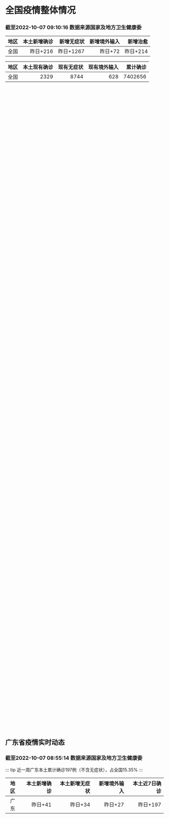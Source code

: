
# 全国疫情整体情况
### 截至2022-10-07 09:10:16 数据来源国家及地方卫生健康委

|地区|本土新增确诊|新增无症状|新增境外输入|新增治愈|
|:--:|---:|---:|---:|---:|
|全国|昨日+216|昨日+1267|昨日+72|昨日+214|

|地区|本土现有确诊|现有无症状|现有境外输入|累计确诊|
|:--:|---:|---:|---:|---:|
|全国|2329|8744|628|7402656|

<div id="chinaDayModify" style="width:100%;height:500px;margin-bottom:10px;"></div>
<div id="chinaAddHistoryData" style="width:100%;height:500px;margin-bottom:10px;"></div>
<div id="chinaNowHistoryData" style="width:100%;height:500px;margin-bottom:10px;"></div>
<div id="chinaTotalHistoryData" style="width:100%;height:500px;margin-bottom:10px;"></div>


## 广东省疫情实时动态
### 截至2022-10-07 08:55:14 数据来源国家及地方卫生健康委

::: tip 近一周广东本土累计确诊197例（不含无症状），占全国15.35%
:::

|地区|本土新增确诊|本土新增无症状|新增境外输入|本土近7日确诊|
|:--:|---:|---:|---:|---:|
|广东|昨日+41|昨日+34|昨日+27|昨日+197|

<div id="guangdongModify" style="width:100%;height:500px;margin-bottom:10px;"></div>
<div id="guangdongTotalHistory" style="width:100%;height:500px;margin-bottom:10px;"></div>
<div id="guangzhouModifyHistory" style="width:100%;height:500px;margin-bottom:10px;"></div>


<script>
import * as echarts from 'echarts'
export default {
  mounted () {
    this.chartChDay = echarts.init(document.getElementById("chinaDayModify"), "dark")
,this.chartChAdd = echarts.init(document.getElementById("chinaAddHistoryData"), "dark")
,this.chartChNow = echarts.init(document.getElementById("chinaNowHistoryData"), "dark")
,this.chartChTotal = echarts.init(document.getElementById("chinaTotalHistoryData"), "dark")
,this.chartGdMod = echarts.init(document.getElementById("guangdongModify"), "dark")
,this.chartGdTotal = echarts.init(document.getElementById("guangdongTotalHistory"), "dark")
,this.chartGzMod = echarts.init(document.getElementById("guangzhouModifyHistory"), "dark")


    const option_gd_mod = {
      title: {
        text: '广东疫情新增趋势（人）'
      },
      tooltip: {
        trigger: 'axis'
      },
      legend: {
        data: ['本土新增确诊', '本土新增无症状', '新增境外输入']
      },
      grid: {
        left: '3%',
        right: '4%',
        bottom: '3%',
        containLabel: true
      },
      toolbox: {
        feature: {
          saveAsImage: {}
        }
      },
      xAxis: {
        type: 'category',
        boundaryGap: false,
        data: ["08.09","08.10","08.11","08.12","08.13","08.14","08.15","08.16","08.17","08.18","08.19","08.20","08.21","08.22","08.23","08.24","08.25","08.26","08.27","08.28","08.29","08.30","08.31","09.01","09.02","09.03","09.04","09.05","09.06","09.07","09.08","09.09","09.10","09.11","09.12","09.13","09.14","09.15","09.16","09.17","09.18","09.19","09.20","09.21","09.22","09.23","09.24","09.25","09.26","09.27","09.28","09.29","09.30","10.01","10.02","10.03","10.04","10.05","10.06",]
      },
      yAxis: {
        type: 'value'
      },
      series: [
        {
          name: '本土新增确诊',
          type: 'line',
          stack: 'Total',
          smooth: true,
          data: [39,25,22,12,14,12,9,9,6,6,8,9,9,7,17,4,4,6,13,10,24,25,40,55,65,79,63,43,42,27,36,26,15,17,7,6,5,5,3,2,1,0,3,1,2,5,6,7,12,4,18,16,22,17,19,27,34,37,41,]
        },
        {
          name: '本土新增无症状',
          type: 'line',
          stack: 'Total',
          smooth: true,
          data: [7,5,14,11,1,4,8,2,2,1,7,9,11,1,5,2,4,2,4,3,12,21,34,41,40,24,26,17,18,12,28,6,10,11,4,3,4,1,1,1,2,1,2,2,4,0,0,5,5,2,5,15,21,10,24,16,24,27,34,]
        },
        {
          name: '新增境外输入',
          type: 'line',
          stack: 'Total',
          smooth: true,
          data: [20,27,19,13,13,15,3,14,7,9,10,9,17,17,13,16,18,15,19,12,11,10,13,16,17,18,16,16,19,6,16,23,19,21,12,11,8,10,15,7,11,15,12,13,14,15,12,19,14,15,21,15,11,29,11,19,18,19,27,]
        }
      ]
    };

    const option_gd_total = {
      title: {
        text: '广东疫情概览（人）'
      },
      tooltip: {
        trigger: 'axis'
      },
      legend: {
        data: ['累计确诊', '累计治愈']
      },
      grid: {
        left: '3%',
        right: '4%',
        bottom: '3%',
        containLabel: true
      },
      toolbox: {
        feature: {
          saveAsImage: {}
        }
      },
      xAxis: {
        type: 'category',
        boundaryGap: false,
        data: ["08.09","08.10","08.11","08.12","08.13","08.14","08.15","08.16","08.17","08.18","08.19","08.20","08.21","08.22","08.23","08.24","08.25","08.26","08.27","08.28","08.29","08.30","08.31","09.01","09.02","09.03","09.04","09.05","09.06","09.07","09.08","09.09","09.10","09.11","09.12","09.13","09.14","09.15","09.16","09.17","09.18","09.19","09.20","09.21","09.22","09.23","09.24","09.25","09.26","09.27","09.28","09.29","09.30","10.01","10.02","10.03","10.04","10.05","10.06",]
      },
      yAxis: {
        type: 'value'
      },
      series: [
        {
          name: '累计确诊',
          type: 'line',
          stack: 'Total',
          smooth: true,
          data: [8430,8482,8523,8548,8575,8602,8614,8637,8650,8665,8683,8701,8727,8751,8781,8801,8822,8844,8879,8898,8933,8968,9021,9092,9174,9271,9350,9413,9474,9507,9559,9608,9642,9680,9699,9716,9729,9744,9762,9771,9783,9798,9813,9827,9843,9863,9881,9905,9931,9950,9991,10022,10055,10101,10131,10177,10229,10285,10353,]
        },
        {
          name: '累计治愈',
          type: 'line',
          stack: 'Total',
          smooth: true,
          data: [8075,8093,8105,8119,8142,8165,8183,8207,8225,8252,8268,8289,8323,8343,8367,8399,8430,8470,8507,8529,8561,8591,8620,8641,8671,8708,8725,8744,8775,8804,8831,8855,8888,8923,8959,9011,9075,9140,9140,9140,9140,9140,9140,9140,9529,9529,9529,9529,9529,9529,9529,9529,9529,9529,9529,9529,9529,9529,9877,]
        }
      ]
    };

    const option_gz_mod = {
      title: {
        text: '广州疫情新增趋势（人）'
      },
      tooltip: {
        trigger: 'axis'
      },
      legend: {
        data: ['本土新增确诊', '本土新增无症状']
      },
      grid: {
        left: '3%',
        right: '4%',
        bottom: '3%',
        containLabel: true
      },
      toolbox: {
        feature: {
          saveAsImage: {}
        }
      },
      xAxis: {
        type: 'category',
        boundaryGap: false,
        data: ["0809","0810","0811","0812","0813","0814","0815","0816","0817","0818","0819","0820","0821","0822","0823","0824","0825","0826","0827","0828","0829","0830","0831","0901","0902","0903","0904","0905","0906","0907","0908","0909","0910","0911","0912","0913","0914","0915","0916","0917","0918","0919","0920","0921","0922","0923","0924","0925","0926","0927","0928","0929","0930","1001","1002","1003","1004","1005","1006",]
      },
      yAxis: {
        type: 'value'
      },
      series: [
        {
          name: '本土新增确诊',
          type: 'line',
          stack: 'Total',
          smooth: true,
          data: [2,0,1,0,0,1,1,3,0,2,0,0,2,0,2,0,0,0,1,1,0,5,5,3,7,4,8,5,6,3,2,0,0,0,0,0,0,0,0,1,0,0,0,0,1,4,5,2,2,0,1,1,2,0,5,10,12,14,21,]
        },
        {
          name: '本土新增无症状',
          type: 'line',
          stack: 'Total',
          smooth: true,
          data: [0,1,0,0,0,0,0,0,1,0,0,0,2,0,0,0,0,0,1,1,0,0,4,2,3,0,1,3,1,1,0,0,0,0,0,0,0,0,1,0,1,0,1,2,4,0,0,0,1,1,0,2,0,0,3,7,5,13,8,]
        }
      ]
    };

    const option_ch_day  = {
      series: [
        {
          type: 'treemap',
          data: [
            {
              name: '本土新增确诊昨日+216',
              value: 216,
            },
            {
              name: '新增无症状昨日+1267',
              value: 1267,
            },
            {
              name: '新增境外输入昨日+72',
              value: 72,
            },
            {
              name: '新增治愈昨日+214',
              value: 214,
            },
          ]
        }
      ]
    };

    const option_ch_add = {
      title: {
        text: '新增疫情整体走势'
      },
      tooltip: {
        trigger: 'axis'
      },
      legend: {
        data: ['本土确诊', '无症状感染', '新增境外输入']
      },
      grid: {
        left: '3%',
        right: '4%',
        bottom: '3%',
        containLabel: true
      },
      toolbox: {
        feature: {
          saveAsImage: {}
        }
      },
      xAxis: {
        type: 'category',
        boundaryGap: false,
        data: ["08.07","08.08","08.09","08.10","08.11","08.12","08.13","08.14","08.15","08.16","08.17","08.18","08.19","08.20","08.21","08.22","08.23","08.24","08.25","08.26","08.27","08.28","08.29","08.30","08.31","09.01","09.02","09.03","09.04","09.05","09.06","09.07","09.08","09.09","09.10","09.11","09.12","09.13","09.14","09.15","09.16","09.17","09.18","09.19","09.20","09.21","09.22","09.23","09.24","09.25","09.26","09.27","09.28","09.29","09.30","10.01","10.02","10.03","10.04","10.05","10.06",]
      },
      yAxis: {
        type: 'value'
      },
      series: [
        {
          name: '本土确诊',
          type: 'line',
          stack: 'Total',
          smooth: true,
          data: [324,350,380,614,648,646,623,692,530,566,614,559,578,553,360,308,380,345,262,250,259,301,349,349,307,318,440,314,303,264,323,241,259,239,179,164,188,196,126,102,76,106,92,104,123,114,121,129,159,235,173,119,106,97,106,116,189,250,223,183,216,]
        },
        {
          name: '无症状感染',
          type: 'line',
          stack: 'Total',
          smooth: true,
          data: [483,478,572,1379,1203,1359,1844,1620,1838,2322,2810,2119,1591,1628,1464,1440,1261,1289,1239,1106,1035,1255,1368,1326,1596,1567,1379,1359,1249,1235,1247,1093,1033,994,959,785,727,762,823,746,505,930,715,525,485,512,627,624,601,597,636,625,526,625,549,432,466,626,747,1005,1267,]
        },
        {
          name: '新增境外输入',
          type: 'line',
          stack: 'Total',
          smooth: true,
          data: [56,49,64,86,56,58,61,78,61,71,68,44,61,49,67,74,33,45,50,50,48,51,33,43,61,55,62,70,46,46,57,39,42,51,55,62,54,41,41,59,64,48,55,48,43,51,54,59,58,60,72,75,64,59,66,63,51,57,50,46,72,]
        }
      ]
    };

    const option_ch_now = {
      title: {
        text: '现有疫情整体走势'
      },
      tooltip: {
        trigger: 'axis'
      },
      legend: {
        data: ['本土确诊', '无症状感染', '新增境外输入']
      },
      grid: {
        left: '3%',
        right: '4%',
        bottom: '3%',
        containLabel: true
      },
      toolbox: {
        feature: {
          saveAsImage: {}
        }
      },
      xAxis: {
        type: 'category',
        boundaryGap: false,
        data: ["08.07","08.08","08.09","08.10","08.11","08.12","08.13","08.14","08.15","08.16","08.17","08.18","08.19","08.20","08.21","08.22","08.23","08.24","08.25","08.26","08.27","08.28","08.29","08.30","08.31","09.01","09.02","09.03","09.04","09.05","09.06","09.07","09.08","09.09","09.10","09.11","09.12","09.13","09.14","09.15","09.16","09.17","09.18","09.19","09.20","09.21","09.22","09.23","09.24","09.25","09.26","09.27","09.28","09.29","09.30","10.01","10.02","10.03","10.04","10.05","10.06",]
      },
      yAxis: {
        type: 'value'
      },
      series: [
        {
          name: '本土确诊',
          type: 'line',
          stack: 'Total',
          smooth: true,
          data: [1662,1965,2289,2838,3426,4020,4580,5196,5667,6140,6696,7061,7550,7749,7884,7679,7426,7132,7027,6660,6364,6101,5973,5834,5779,5658,5756,5636,5668,5670,5709,5713,5666,5575,5403,5083,4851,4714,4334,3681,3502,3293,3070,2881,2726,2606,2494,2477,2395,2404,2381,2378,2365,2359,2301,2314,2306,2341,2261,2263,2329,]
        },
        {
          name: '无症状感染',
          type: 'line',
          stack: 'Total',
          smooth: true,
          data: [608,596,607,633,636,648,652,677,680,704,716,699,693,700,699,712,660,632,621,597,568,547,510,501,519,530,551,562,559,557,571,548,560,560,567,568,566,563,550,565,586,572,576,577,571,577,564,563,552,558,585,613,632,610,608,631,623,629,615,620,628,]
        },
        {
          name: '新增境外输入',
          type: 'line',
          stack: 'Total',
          smooth: true,
          data: [4413,4468,4763,5571,6374,7355,9003,10303,11867,13876,16430,18156,19300,20038,20791,21414,21435,21470,21752,21618,21301,21326,21729,22052,22906,23471,23260,23287,23491,23860,24163,24009,23400,22660,22555,21919,21298,20832,20206,18729,18148,17756,17213,16241,14762,14010,13518,11627,11277,10573,10414,10373,10105,9829,9770,9618,8814,8449,8109,8069,8744,]
        }
      ]
    };

    const option_ch_total = {
      title: {
        text: '累计疫情整体走势'
      },
      tooltip: {
        trigger: 'axis'
      },
      legend: {
        data: ['确诊(含港澳台)', '死亡(含港澳台)']
      },
      grid: {
        left: '3%',
        right: '4%',
        bottom: '3%',
        containLabel: true
      },
      toolbox: {
        feature: {
          saveAsImage: {}
        }
      },
      xAxis: {
        type: 'category',
        boundaryGap: false,
        data: ["08.07","08.08","08.09","08.10","08.11","08.12","08.13","08.14","08.15","08.16","08.17","08.18","08.19","08.20","08.21","08.22","08.23","08.24","08.25","08.26","08.27","08.28","08.29","08.30","08.31","09.01","09.02","09.03","09.04","09.05","09.06","09.07","09.08","09.09","09.10","09.11","09.12","09.13","09.14","09.15","09.16","09.17","09.18","09.19","09.20","09.21","09.22","09.23","09.24","09.25","09.26","09.27","09.28","09.29","09.30","10.01","10.02","10.03","10.04","10.05","10.06",]
      },
      yAxis: {
        type: 'value'
      },
      series: [
        {
          name: '确诊(含港澳台)',
          type: 'line',
          stack: 'Total',
          smooth: true,
          data: [5331691,5348157,5372961,5398259,5422523,5445908,5468619,5491267,5508415,5532984,5559514,5584597,5609324,5633111,5656972,5675269,5703179,5733500,5762559,5790726,5817871,5846327,5868458,5901615,5938060,5974028,6009747,6044288,6080405,6106096,6144277,6187141,6223835,6259551,6296680,6330038,6356783,6404975,6455788,6502479,6545234,6585920,6626392,6655661,6701113,6748819,6792066,6833790,6872895,6912675,6942179,6988610,7037863,7083359,7127469,7171159,7215114,7249310,7299603,7355347,7402656,]
        },
        {
          name: '死亡(含港澳台)',
          type: 'line',
          stack: 'Total',
          smooth: true,
          data: [24001,24034,24055,24084,24129,24164,24207,24232,24258,24285,24322,24361,24401,24442,24471,24499,24525,24557,24603,24655,24699,24740,24766,24806,24836,24883,24927,24976,25019,25058,25088,25130,25171,25237,25275,25315,25354,25381,25428,25491,25553,25603,25671,25712,25744,25792,25868,26074,26132,26176,26244,26278,26330,26388,26446,26500,26568,26609,21422,26706,26769,]
        }
      ]
    };

    this.chartGdMod.setOption(option_gd_mod);
    this.chartGdTotal.setOption(option_gd_total);
    this.chartGzMod.setOption(option_gz_mod);
    this.chartChDay.setOption(option_ch_day);
    this.chartChAdd.setOption(option_ch_add);
    this.chartChNow.setOption(option_ch_now);
    this.chartChTotal.setOption(option_ch_total);

    window.onresize = () => {
      this.chartGdMod.resize()
      this.chartGdTotal.resize()
      this.chartGzMod.resize()
      this.chartChDay.resize()
      this.chartChAdd.resize()
      this.chartChNow.resize()
      this.chartChTotal.resize()
    }
  }
}
</script>

## 广东省各地区疫情情况

::: danger 111个中高风险地区
:::

|地区|本土新增确诊|本土新增无症状|本土近7日确诊|中高风险地区|
|:--:|---:|---:|---:|---:|
|广州|+21|+8|+64|0|
|惠州|+7|+11|+21|+11|
|深圳|+4|+3|+74|+91|
|韶关|+2|+1|+11|+8|
|湛江|+2|0|+2|0|
|珠海|+2|0|+2|0|
|清远|+1|0|+2|0|
|茂名|+1|0|+1|0|
|云浮|+1|0|+1|0|
|东莞|0|+3|+6|+3|
|中山|0|+3|0|0|
|佛山|0|+2|+5|0|
|江门|0|+1|+3|0|
|汕头|0|+1|+1|0|
|汕尾|0|+1|0|0|
|肇庆|0|0|+4|0|
|揭阳|0|0|0|0|
|阳江|0|0|0|0|
|河源|0|0|0|0|
|梅州|0|0|0|0|
|潮州|0|0|0|0|


## 广东疫情热点动态

  
### 10-07 09:30
::: tip 10月6日12时至24时韶关新增5例新冠肺炎阳性个案
文/羊城晚报全媒体记者 张文韶关市新冠肺炎疫情防控指挥部办公室10月7日凌晨发布通告称，10月6日12时至24时，韶关市新增5例新冠肺炎阳性个案，均在集中隔离观察人员筛查中发现。情况如下：阳性个案1：...

信息来源：羊城派

[阅读全文](https://h5.baike.qq.com/mobile/landing.html?docid=20221007A01FOM00&isNews=1&adtag=wxjk.yqssc.yqdt)
:::

### 10-07 09:12
::: tip 广东10月6日新增本土确诊病例41例、本土无症状感染者34例
据广东卫健委通报，10月6日0-24时，全省新增本土确诊病例34例（广州16例，深圳3例，珠海2例，韶关2例，惠州7例，湛江2例，茂名1例，云浮1例）；新增本土无症状感染者34例（广州8例，深圳3例，...

信息来源：界面新闻

[阅读全文](https://h5.baike.qq.com/mobile/landing.html?docid=20221007A01B5600&isNews=1&adtag=wxjk.yqssc.yqdt)
:::

### 10-07 09:05
::: tip 6日深圳新增3例确诊病例、3例无症状感染者
文/羊城晚报全媒体记者 郑明达10月7日，记者从深圳市卫健委获悉，10月6日0-24时，深圳新增6例阳性病例，3例诊断为新冠肺炎确诊病例，3例诊断为新冠病毒无症状感染者。其中，在集中隔离观察人员中发现...

信息来源：羊城派

[阅读全文](https://h5.baike.qq.com/mobile/landing.html?docid=20221007A018SK00&isNews=1&adtag=wxjk.yqssc.yqdt)
:::

### 10-07 08:58
::: tip 福田、龙岗、罗湖发布5通告，涉4街道
根据当前我区疫情防控工作需要，按照国务院应对新型冠状病毒肺炎疫情联防联控机制综合组《新型冠状病毒肺炎疫情防控方案（第九版）》相关规定，经专家组研判，现将福田区的园岭街道相关区域和措施调整如下：



...

深圳大件事

[阅读全文](https://mp.weixin.qq.com/s?__biz=MzA4NTczOTMzMQ==&mid=2651387676&idx=2&sn=ffe042dd23c0f2ec6ec4838a62db9f8f&chksm=842f0530b3588c26ccc0ca23413f1b37f81ba8d2a045d329a3ceabdd967a192fe0636ad452b5&mpshare=1&scene=1&srcid=1007Xattgx7TIw4mMEXX5kCU&sharer_sharetime=1665105698593&sharer_shareid=d35647f873619e01ec6c2f6ddaa3a96d&version=4.0.16.6007&platform=win#rd)
:::

### 10-07 08:44
::: tip 广东昨日新增本土确诊病例34例
【广东昨日新增本土确诊病例34例】财联社10月7日电，10月6日0-24时，广东全省新增本土确诊病例34例（广州16例，深圳3例，珠海2例，韶关2例，惠州7例，湛江2例，茂名1例，云浮1例）；新增本土...

信息来源：财联社

[阅读全文](https://h5.baike.qq.com/mobile/landing.html?docid=20221007A0143200&isNews=1&adtag=wxjk.yqssc.yqdt)
:::

### 10-07 08:23
::: tip 10月6日12-24时惠州惠城区新增7例新冠肺炎阳性个案
南都讯 记者杨振华 10月6日晚，“健康惠州”微信公众号发布，10月6日12-24时，惠州市惠城区新增7例新冠肺炎阳性个案，5例诊断为新冠肺炎无症状感染者，2例诊断为新冠肺炎确诊病例（轻型）。其中，在...

信息来源：南方都市报

[阅读全文](https://h5.baike.qq.com/mobile/landing.html?docid=20221007A00ZI300&isNews=1&adtag=wxjk.yqssc.yqdt)
:::

### 10-07 07:37
::: tip 广州多区10月7日开展全员核酸检测
广州荔湾、番禺、天河、花都等多区10月6日晚发布消息，定于10月7日开展全区全员核酸检测。
荔湾区10月7日开展全区全员核酸检测
据“广州荔湾发布”，因疫情防控需要，荔湾区定于2022年10月7日（本...

南方都市报

[阅读全文](https://view.inews.qq.com/a/20221006A07GHC00?uid=101705948131&chlid=_qqnews_custom_search_pictext#)
:::

### 10-07 06:01
::: tip 10月6日下午，惠州惠城在密接排查中发现1例新冠肺炎阳性个案
10月6日12-24时，惠州市惠城区在外市来惠密接排查中发现1例新冠肺炎阳性个案，有关情况通报如下：阳性个案，男，34岁，在密接排查中发现，家住汝湖镇白鹭湖倚湖会。10月4日晚外市返惠后，在住所未外出...

信息来源：南方PLUS

[阅读全文](https://h5.baike.qq.com/mobile/landing.html?docid=20221007A00EAG00&isNews=1&adtag=wxjk.yqssc.yqdt)
:::

### 10-07 06:01
::: tip 罗定在外省来罗人员中发现 1例新冠肺炎阳性个案
据云浮市新型冠状病毒肺炎疫情防控指挥部办公室消息，10月6日，云浮罗定连州镇在外省来罗人员排查中发现1例新冠肺炎阳性个案。该个案于10月5日由外省乘机抵达机场后乘坐网约车到达罗定，10月5日—6日在罗...

信息来源：南方PLUS

[阅读全文](https://h5.baike.qq.com/mobile/landing.html?docid=20221007A00EAH00&isNews=1&adtag=wxjk.yqssc.yqdt)
:::

### 10-07 00:04
::: tip 惠城向全区党员倡议：坚定信心、团结一心，果断快速扑灭本土疫情
坚持就是胜利，坚持才能胜利！10月6日，中共惠州市惠城区委组织部向全区各级党组织和广大共产党员发出倡议书，倡议大家坚定信心、同舟共济、团结一心，充分发挥党组织的战斗堡垒作用和党员先锋模范作用，全力以赴...

信息来源：南方PLUS

[阅读全文](https://h5.baike.qq.com/mobile/landing.html?docid=20221007A001JQ00&isNews=1&adtag=wxjk.yqssc.yqdt)
:::

